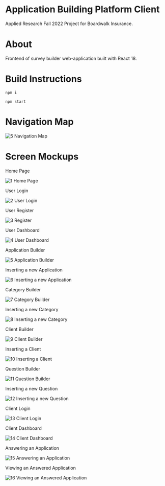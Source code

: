 # Application Building Platform Client

Applied Research Fall 2022 Project for Boardwalk Insurance.

# About

Frontend of survey builder web-application built with React 18.

# Build Instructions


```
npm i

npm start
```


# Navigation Map

![5  Navigation Map](https://user-images.githubusercontent.com/62397382/211151954-ede8dc93-57b4-4853-9c9a-6506973b5811.jpg)


# Screen Mockups

Home Page

![1 Home Page](https://user-images.githubusercontent.com/62397382/211152013-1214661a-ca80-4541-9100-29b231f632d6.png)

User Login

![2 User Login](https://user-images.githubusercontent.com/62397382/210772695-25ceba75-21c3-4c09-a19b-9a0d524e91a6.png)

User Register

![3 Register](https://user-images.githubusercontent.com/62397382/211079619-cdf66887-a951-4353-ad78-780e1639dfb6.png)

User Dashboard

![4 User Dashboard](https://user-images.githubusercontent.com/62397382/210772927-e9ef88ea-0599-4511-bec2-210b993cd83b.png)

Application Builder

![5 Application Builder](https://user-images.githubusercontent.com/62397382/210772997-a4fbcc93-4cb9-49e2-9795-fd61753e41d9.png)

Inserting a new Application

![6 Inserting a new Application](https://user-images.githubusercontent.com/62397382/210773036-33fd15dd-44d3-449f-9637-558c0444c6a4.png)

Category Builder

![7 Category Builder](https://user-images.githubusercontent.com/62397382/210773331-b11e9f20-7256-4562-8535-657a51567cc6.png)

Inserting a new Category

![8 Inserting a new Category](https://user-images.githubusercontent.com/62397382/210773616-8e2b9b7d-7a95-4509-8503-dec3f55be030.png)

Client Builder

![9 Client Builder](https://user-images.githubusercontent.com/62397382/211169440-a34dbbeb-b38c-448c-94d5-35b9692884af.png)

Inserting a Client

![10 Inserting a Client](https://user-images.githubusercontent.com/62397382/210774418-584ce177-0501-4fca-a7be-1193bbbf8ad8.png)

Question Builder

![11 Question Builder](https://user-images.githubusercontent.com/62397382/210775095-97ccf770-37a3-452b-b065-73acfa1bede1.png)

Inserting a new Question

![12 Inserting a new Question](https://user-images.githubusercontent.com/62397382/210775084-6f841637-5236-41b2-8b8d-e226fdf433fd.png)

Client Login

![13 Client Login](https://user-images.githubusercontent.com/62397382/210777672-7a1e2fcf-8f5a-4835-b6d5-8c1a5cec073b.png)

Client Dashboard

![14 Client Dashboard](https://user-images.githubusercontent.com/62397382/210777658-b400ad95-fe78-4d49-82dd-e67402cffaba.png)

Answering an Application

![15 Answering an Application](https://user-images.githubusercontent.com/62397382/210778513-6d722d25-d348-4957-a17f-531a452f9e3e.png)

Viewing an Answered Application

![16 Viewing an Answered Application](https://user-images.githubusercontent.com/62397382/211103056-d0f4b751-ac8c-46a0-acd4-4d08e58a3faf.png)
